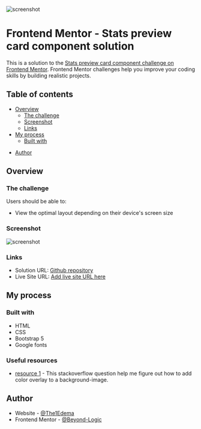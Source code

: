 ![screenshot](https://user-images.githubusercontent.com/29509047/124522974-fc4f2e00-ddec-11eb-987b-176b8edcaa95.png)


# Frontend Mentor - Stats preview card component solution

This is a solution to the [Stats preview card component challenge on Frontend Mentor](https://www.frontendmentor.io/challenges/stats-preview-card-component-8JqbgoU62). Frontend Mentor challenges help you improve your coding skills by building realistic projects. 

## Table of contents

- [Overview](#overview)
  - [The challenge](#the-challenge)
  - [Screenshot](#screenshot)
  - [Links](#links)
- [My process](#my-process)
  - [Built with](#built-with)
<!--   - [Useful resources](#useful-resources) -->
- [Author](#author)

## Overview

### The challenge

Users should be able to:

- View the optimal layout depending on their device's screen size

### Screenshot

![screenshot](https://user-images.githubusercontent.com/29509047/124522982-05d89600-dded-11eb-8ae0-b25e6a367b5d.png)


### Links

- Solution URL: [Github repository](https://github.com/Beyond-Logic/Frontend)
- Live Site URL: [Add live site URL here](https://your-live-site-url.com)

## My process

### Built with

- HTML
- CSS
- Bootstrap 5
- Google fonts


### Useful resources

- [resource 1](https://stackoverflow.com/questions/36679649/how-to-add-a-color-overlay-to-a-background-image) - This stackoverflow question help me figure out how to add color overlay to a background-image.

## Author

- Website - [@The1Edema](https://www.behance.net/the1edema)
- Frontend Mentor - [@Beyond-Logic](https://www.frontendmentor.io/profile/Beyond-Logic)


